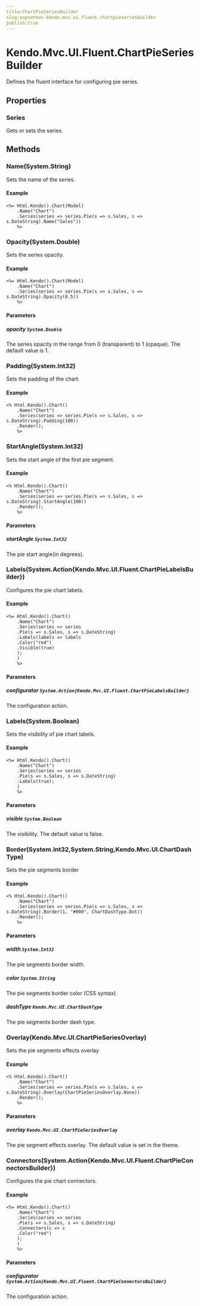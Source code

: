 ```yaml
---
title:ChartPieSeriesBuilder
slug:aspnetmvc-kendo.mvc.ui.fluent.chartpieseriesbuilder
publish:true
---
```


# Kendo.Mvc.UI.Fluent.ChartPieSeriesBuilder

Defines the fluent interface for configuring pie series.

## Properties

### Series
Gets or sets the series.

## Methods

### Name(System.String)
Sets the name of the series.

#### Example
    <%= Html.Kendo().Chart(Model)
        .Name("Chart")
        .Series(series => series.Pie(s => s.Sales, s => s.DateString).Name("Sales"))
        %>

### Opacity(System.Double)
Sets the series opacity.

#### Example
    <%= Html.Kendo().Chart(Model)
        .Name("Chart")
        .Series(series => series.Pie(s => s.Sales, s => s.DateString).Opacity(0.5))
        %>

#### Parameters

##### opacity `System.Double`
The series opacity in the range from 0 (transparent) to 1 (opaque).
            The default value is 1.

### Padding(System.Int32)
Sets the padding of the chart.

#### Example
    <% Html.Kendo().Chart()
        .Name("Chart")
        .Series(series => series.Pie(s => s.Sales, s => s.DateString).Padding(100))
        .Render();
        %>

### StartAngle(System.Int32)
Sets the start angle of the first pie segment.

#### Example
    <% Html.Kendo().Chart()
        .Name("Chart")
        .Series(series => series.Pie(s => s.Sales, s => s.DateString).StartAngle(100))
        .Render();
        %>

#### Parameters

##### startAngle `System.Int32`
The pie start angle(in degrees).

### Labels(System.Action{Kendo.Mvc.UI.Fluent.ChartPieLabelsBuilder})
Configures the pie chart labels.

#### Example
    <%= Html.Kendo().Chart()
        .Name("Chart")
        .Series(series => series
        .Pie(s => s.Sales, s => s.DateString)
        .Labels(labels => labels
        .Color("red")
        .Visible(true)
        );
        )
        %>

#### Parameters

##### configurator `System.Action{Kendo.Mvc.UI.Fluent.ChartPieLabelsBuilder}`
The configuration action.

### Labels(System.Boolean)
Sets the visibility of pie chart labels.

#### Example
    <%= Html.Kendo().Chart()
        .Name("Chart")
        .Series(series => series
        .Pie(s => s.Sales, s => s.DateString)
        .Labels(true);
        )
        %>

#### Parameters

##### visible `System.Boolean`
The visibility. The default value is false.

### Border(System.Int32,System.String,Kendo.Mvc.UI.ChartDashType)
Sets the pie segments border

#### Example
    <% Html.Kendo().Chart()
        .Name("Chart")
        .Series(series => series.Pie(s => s.Sales, s => s.DateString).Border(1, "#000", ChartDashType.Dot))
        .Render();
        %>

#### Parameters

##### width `System.Int32`
The pie segments border width.

##### color `System.String`
The pie segments border color (CSS syntax).

##### dashType `Kendo.Mvc.UI.ChartDashType`
The pie segments border dash type.

### Overlay(Kendo.Mvc.UI.ChartPieSeriesOverlay)
Sets the pie segments effects overlay

#### Example
    <% Html.Kendo().Chart()
        .Name("Chart")
        .Series(series => series.Pie(s => s.Sales, s => s.DateString).Overlay(ChartPieSeriesOverlay.None))
        .Render();
        %>

#### Parameters

##### overlay `Kendo.Mvc.UI.ChartPieSeriesOverlay`
The pie segment effects overlay.
            The default value is set in the theme.

### Connectors(System.Action{Kendo.Mvc.UI.Fluent.ChartPieConnectorsBuilder})
Configures the pie chart connectors.

#### Example
    <%= Html.Kendo().Chart()
        .Name("Chart")
        .Series(series => series
        .Pie(s => s.Sales, s => s.DateString)
        .Connectors(c => c
        .Color("red")
        );
        )
        %>

#### Parameters

##### configurator `System.Action{Kendo.Mvc.UI.Fluent.ChartPieConnectorsBuilder}`
The configuration action.